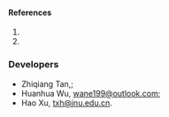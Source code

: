 #### References
1.
2.

### Developers
- Zhiqiang Tan,;
- Huanhua Wu, wane199@outlook.com;
- Hao Xu, txh@jnu.edu.cn.
